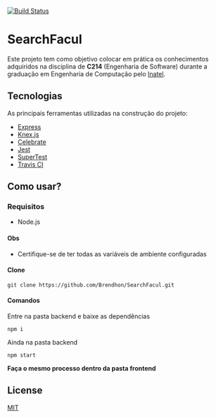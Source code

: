 [![Build Status](https://travis-ci.com/Brendhon/SearchFacul_API.svg?branch=main)](https://travis-ci.com/Brendhon/SearchFacul_API)

# SearchFacul
Este projeto tem como objetivo colocar em prática os conhecimentos adquiridos na disciplina de **C214** (Engenharia de Software) durante a graduação em Engenharia de Computação pelo [Inatel](https://inatel.br/home/).

## Tecnologias
As principais ferramentas utilizadas na construção do projeto:
 * [Express](https://expressjs.com/pt-br/)
 * [Knex.js](http://knexjs.org/)
 * [Celebrate](https://github.com/arb/celebrate)
 * [Jest](https://jestjs.io/)
 * [SuperTest](https://github.com/visionmedia/supertest)
 * [Travis CI](https://travis-ci.org/)

## Como usar?

### Requisitos
 * Node.js

#### Obs
 * Certifique-se de ter todas as variáveis de ambiente configuradas

#### Clone
```
git clone https://github.com/Brendhon/SearchFacul.git
```
#### Comandos
Entre na pasta backend e baixe as dependências
```
npm i
```
Ainda na pasta backend
```
npm start
```
**Faça o mesmo processo dentro da pasta frontend**

## License
[MIT](https://choosealicense.com/licenses/mit/)
